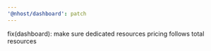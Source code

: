 ```yaml
---
'@nhost/dashboard': patch
---
```


fix(dashboard): make sure dedicated resources pricing follows total resources
